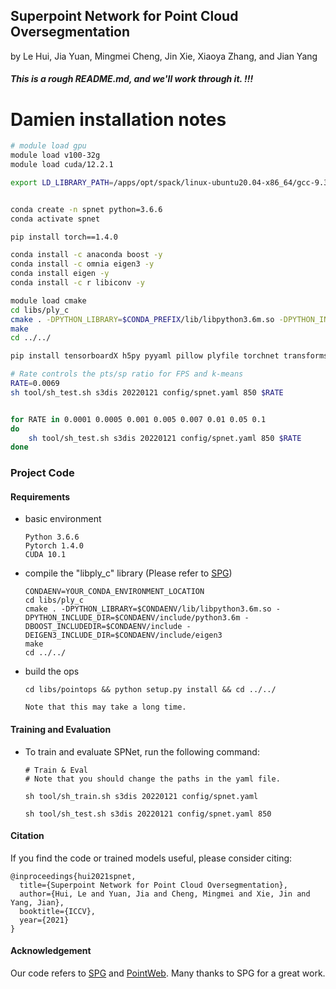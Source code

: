 ## Superpoint Network for Point Cloud Oversegmentation  

by Le Hui, Jia Yuan, Mingmei Cheng, Jin Xie, Xiaoya Zhang, and Jian Yang



#####  This is a rough README.md, and we'll work through it. !!!

# Damien installation notes

```bash
# module load gpu
module load v100-32g
module load cuda/12.2.1

export LD_LIBRARY_PATH=/apps/opt/spack/linux-ubuntu20.04-x86_64/gcc-9.3.0/cuda-12.2.1-762mhumcr6r5qnnzu4polhx65hthh6iv/lib64:$LD_LIBRARY_PATH


conda create -n spnet python=3.6.6
conda activate spnet

pip install torch==1.4.0

conda install -c anaconda boost -y
conda install -c omnia eigen3 -y
conda install eigen -y
conda install -c r libiconv -y

module load cmake
cd libs/ply_c
cmake . -DPYTHON_LIBRARY=$CONDA_PREFIX/lib/libpython3.6m.so -DPYTHON_INCLUDE_DIR=$CONDA_PREFIX/include/python3.6m -DBOOST_INCLUDEDIR=$CONDA_PREFIX/include -DEIGEN3_INCLUDE_DIR=$CONDA_PREFIX/include/eigen3
make
cd ../../

pip install tensorboardX h5py pyyaml pillow plyfile torchnet transforms3d scikit-learn tqdm 

# Rate controls the pts/sp ratio for FPS and k-means
RATE=0.0069
sh tool/sh_test.sh s3dis 20220121 config/spnet.yaml 850 $RATE


for RATE in 0.0001 0.0005 0.001 0.005 0.007 0.01 0.05 0.1
do
    sh tool/sh_test.sh s3dis 20220121 config/spnet.yaml 850 $RATE
done

```


### Project Code

#### Requirements

* basic environment
    ```
    Python 3.6.6
    Pytorch 1.4.0
    CUDA 10.1
    ```

* compile the "libply_c" library (Please refer to [SPG](https://github.com/loicland/superpoint_graph))

  ```
  CONDAENV=YOUR_CONDA_ENVIRONMENT_LOCATION
  cd libs/ply_c
  cmake . -DPYTHON_LIBRARY=$CONDAENV/lib/libpython3.6m.so -DPYTHON_INCLUDE_DIR=$CONDAENV/include/python3.6m -DBOOST_INCLUDEDIR=$CONDAENV/include -DEIGEN3_INCLUDE_DIR=$CONDAENV/include/eigen3
  make
  cd ../../
  ```
  
* build the ops

  ```
  cd libs/pointops && python setup.py install && cd ../../
  
  Note that this may take a long time.
  ```


#### Training and Evaluation

* To train and evaluate SPNet, run the following command:

    ```
    # Train & Eval
    # Note that you should change the paths in the yaml file.
    
    sh tool/sh_train.sh s3dis 20220121 config/spnet.yaml
    
    sh tool/sh_test.sh s3dis 20220121 config/spnet.yaml 850
    ```


#### Citation

If you find the code or trained models useful, please consider citing:

```
@inproceedings{hui2021spnet,
  title={Superpoint Network for Point Cloud Oversegmentation},
  author={Hui, Le and Yuan, Jia and Cheng, Mingmei and Xie, Jin and Yang, Jian},
  booktitle={ICCV},
  year={2021}
}

```

#### Acknowledgement

Our code refers to [SPG](https://github.com/loicland/superpoint_graph) and [PointWeb](https://github.com/hszhao/PointWeb). Many thanks to SPG for a great work.